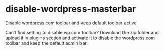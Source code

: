 # disable-wordpress-masterbar
Disable wordpress.com toolbar and keep default toolbar active

Can’t find setting to disable wp.com toolbar? Download the zip folder and upload it in plugins section and activate it to disable the wordpress.com toolbar and keep the default admin bar.
